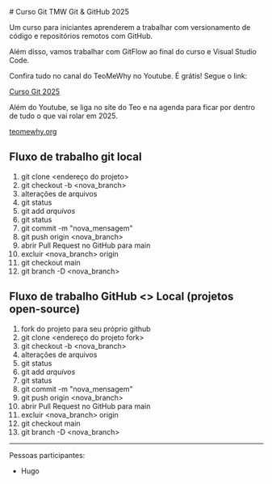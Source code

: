 \# Curso Git TMW Git \& GitHub 2025



Um curso para iniciantes aprenderem a trabalhar com versionamento de código e repositórios remotos com GitHub.



Além disso, vamos trabalhar com GitFlow ao final do curso e Visual Studio Code.

Confira tudo no canal do TeoMeWhy no Youtube. É grátis! Segue o link:

[Curso Git 2025](https://youtube.com/@teomewhy)

Além do Youtube, se liga no site do Teo e na agenda para ficar por dentro de tudo o que vai rolar em 2025.

[teomewhy.org](https://teomewhy/schedule)


## Fluxo de trabalho git local

01. git clone <endereço do projeto>
02. git checkout -b <nova_branch>
03. alterações de arquivos
04. git status
05. git add *arquivos*
06. git status
07. git commit -m "nova_mensagem"
08. git push origin <nova_branch>
09. abrir Pull Request no GitHub para main
10. excluir <nova_branch> origin
11. git checkout main
12. git branch -D <nova_branch>

## Fluxo de trabalho GitHub <> Local (projetos open-source)

01. fork do projeto para seu próprio github
02. git clone <endereço do projeto fork>
03. git checkout -b <nova_branch>
04. alterações de arquivos
05. git status
06. git add *arquivos*
07. git status
08. git commit -m "nova_mensagem"
09. git push origin <nova_branch>
10. abrir Pull Request no GitHub para main
11. excluir <nova_branch> origin
12. git checkout main
13. git branch -D <nova_branch>

----
Pessoas participantes:

- Hugo

